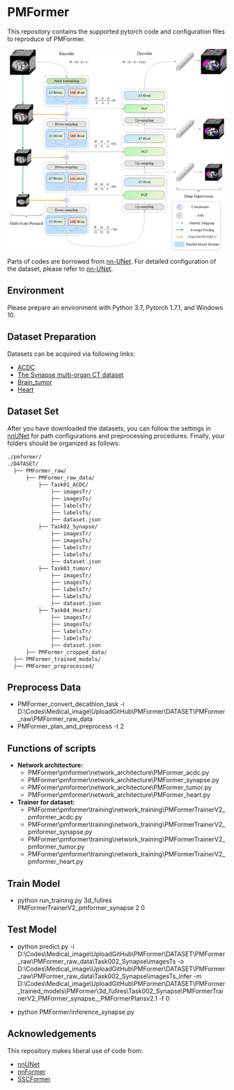 # PMFormer

This repository contains the supported pytorch code and configuration files to reproduce of PMFormer.

![PMFormer](img/Architecture_overview.png?raw=true)

Parts of codes are borrowed from [nn-UNet](https://github.com/MIC-DKFZ/nnUNet). For detailed configuration of the dataset, please refer to [nn-UNet](https://github.com/MIC-DKFZ/nnUNet).

## Environment

Please prepare an environment with Python 3.7, Pytorch 1.7.1, and Windows 10.

## Dataset Preparation

Datasets can be acquired via following links:

- [ACDC](https://www.creatis.insa-lyon.fr/Challenge/acdc/)
- [The Synapse multi-organ CT dataset](https://www.synapse.org/#!Synapse:syn3193805/wiki/217789)
- [Brain_tumor](http://medicaldecathlon.com/)
- [Heart](http://medicaldecathlon.com/)

## Dataset Set

After you have downloaded the datasets, you can follow the settings in [nnUNet](https://github.com/MIC-DKFZ/nnUNet/blob/master/documentation/dataset_conversion.md) for path configurations and preprocessing procedures. Finally, your folders should be organized as follows:

```
./pmformer/
./DATASET/
  ├── PMFormer_raw/
      ├── PMFormer_raw_data/
          ├── Task01_ACDC/
              ├── imagesTr/
              ├── imagesTs/
              ├── labelsTr/
              ├── labelsTs/
              ├── dataset.json
          ├── Task02_Synapse/
              ├── imagesTr/
              ├── imagesTs/
              ├── labelsTr/
              ├── labelsTs/
              ├── dataset.json
          ├── Task03_tumor/
              ├── imagesTr/
              ├── imagesTs/
              ├── labelsTr/
              ├── labelsTs/
              ├── dataset.json
          ├── Task04_Heart/
              ├── imagesTr/
              ├── imagesTs/
              ├── labelsTr/
              ├── labelsTs/
              ├── dataset.json
      ├── PMFormer_cropped_data/
  ├── PMFormer_trained_models/
  ├── PMFormer_preprocessed/
```

## Preprocess Data

- PMFormer_convert_decathlon_task -i D:\Codes\Medical_image\UploadGitHub\PMFormer\DATASET\PMFormer_raw\PMFormer_raw_data
- PMFormer_plan_and_preprocess -t 2

## Functions of scripts

- **Network architecture:**
  - PMFormer\pmformer\network_architecture\PMFormer_acdc.py
  - PMFormer\pmformer\network_architecture\PMFormer_synapse.py
  - PMFormer\pmformer\network_architecture\PMFormer_tumor.py
  - PMFormer\pmformer\network_architecture\PMFormer_heart.py
- **Trainer for dataset:**
  - PMFormer\pmformer\training\network_training\PMFormerTrainerV2_pmformer_acdc.py
  - PMFormer\pmformer\training\network_training\PMFormerTrainerV2_pmformer_synapse.py
  - PMFormer\pmformer\training\network_training\PMFormerTrainerV2_pmformer_tumor.py
  - PMFormer\pmformer\training\network_training\PMFormerTrainerV2_pmformer_heart.py

## Train Model

- python run_training.py  3d_fullres  PMFormerTrainerV2_pmformer_synapse 2 0


## Test Model

- python predict.py -i D:\Codes\Medical_image\UploadGitHub\PMFormer\DATASET\PMFormer_raw\PMFormer_raw_data\Task002_Synapse\imagesTs
  -o D:\Codes\Medical_image\UploadGitHub\PMFormer\DATASET\PMFormer_raw\PMFormer_raw_data\Task002_Synapse\imagesTs_infer
  -m D:\Codes\Medical_image\UploadGitHub\PMFormer\DATASET\PMFormer_trained_models\PMFormer\3d_fullres\Task002_Synapse\PMFormerTrainerV2_PMFormer_synapse__PMFormerPlansv2.1
  -f 0

- python PMFormer/inference_synapse.py

## Acknowledgements

This repository makes liberal use of code from:

- [nnUNet](https://github.com/MIC-DKFZ/nnUNet) 
- [nnFormer](https://github.com/282857341/nnFormer)
- [SSCFormer](https://github.com/YongChen-Exact/SSCFormer)
